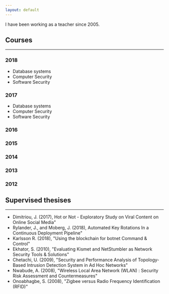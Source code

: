 ```yaml
---
layout: default
---
```


I have been working as a teacher since 2005.


## Courses
---
### 2018
 * Database systems
 * Computer Security
 * Software Security

### 2017
 * Database systems
 * Computer Security
 * Software Security

### 2016

### 2015

### 2014

### 2013

### 2012



## Supervised thesises
---
* Dimitriou, J. (2017), Hot or Not - Exploratory Study on Viral Content on Online Social Media"
* Rylander, J., and Moberg, J. (2018), Automated Key Rotations In a Continuous Deployment Pipeline"
* Karlsson R. (2018), "Using the blockchain for botnet Command & Control"
* Ekhator, S. (2010), "Evaluating Kismet and NetStumbler as Network Security Tools & Solutions"
* Chetachi, U. (2009), "Security and Performance Analysis of Topology-Based Intrusion Detection System  in Ad Hoc Networks"
* Nwabude, A. (2008), "Wireless Local Area Network (WLAN) : Security Risk Assessment and Countermeasures"
* Onoabhagbe, S. (2008), "Zigbee versus Radio Frequency Identification (RFID)"

